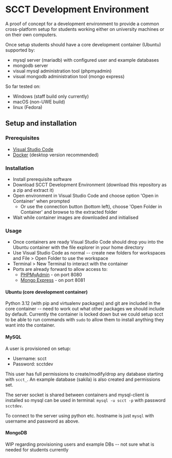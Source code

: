 # SCCT Development Environment
A proof of concept for a development environment to provide a common cross-platform setup for students working either on university machines or on their own computers.

Once setup students should have a core development container (Ubuntu) supported by:
* mysql server (mariadb) with configured user and example databases
* mongodb server
* visual mysql administration tool (phpmyadmin)
* visual mongodb administration tool (mongo express)

So far tested on:
* Windows (staff build only currently)
* macOS (non-UWE build)
* linux (Fedora)

## Setup and installation
### Prerequisites
* [Visual Studio Code](https://code.visualstudio.com/)
* [Docker](https://www.docker.com/products/docker-desktop/) (desktop version recommended)

### Installation
* Install prerequisite software
* Download SCCT Development Environment (download this repository as a zip and extract it)
* Open environment in Visual Studio Code and choose option 'Open in Container' when prompted
  * Or use the connection button (bottom left), choose 'Open Folder in Container' and browse to the extracted folder
* Wait while container images are downloaded and initialised

### Usage
* Once containers are ready Visual Studio Code should drop you into the Ubuntu container with the file explorer in your home directory
* Use Visual Studio Code as normal -- create new folders for workspaces and File > Open Folder to use the workspace
* Terminal > New Terminal to interact with the container
* Ports are already forward to allow access to:
  * [PHPMyAdmin](http://localhost:8080) - on port 8080
  * [Mongo Express](http://localhost:8081) - on port 8081

#### Ubuntu (core development container)
Python 3.12 (with pip and virtualenv packages) and git are included in the core container -- need to work out what other packages we should include by default. Currently the container is locked down but we could setup scct to be able to run commands with `sudo` to allow them to install anything they want into the container.

#### MySQL
A user is provisioned on setup:
* Username: scct
* Password: scctdev

This user has full permissions to create/modify/drop any database starting with `scct_`. An example database (sakila) is also created and permissions set.

The server socket is shared between containers and mysql-client is installed so mysql can be used in terminal: `mysql -u scct -p` with password `scctdev`.

To connect to the server using python etc. hostname is just `mysql` with username and password as above.

#### MongoDB
WIP regarding provisioning users and example DBs -- not sure what is needed for students currently